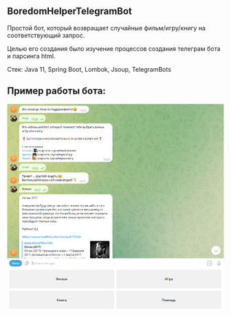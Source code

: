 ## BoredomHelperTelegramBot

Простой бот, который возвращает случайные фильм/игру/книгу на соответствующий запрос.

Целью его создания было изучение процессов создания телеграм бота и парсинга html.

Стек: Java 11, Spring Boot, Lombok, Jsoup, TelegramBots

## Пример работы бота:

![Example.png](src%2Fmain%2Fresources%2FExample.png)


